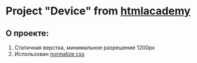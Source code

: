 # Project "Device" from [htmlacademy](https://htmlacademy.ru/intensive/htmlcss)
## О проекте:

1. Статичная верстка, минимальное разрешение 1200px
2. Использован [normalize css](https://necolas.github.io/normalize.css/)
